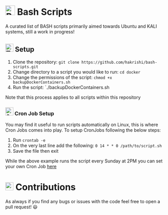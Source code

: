 # <img src="https://raw.githubusercontent.com/Tarikul-Islam-Anik/Animated-Fluent-Emojis/master/Emojis/Objects/Bookmark%20Tabs.png" alt="Bookmark Tabs" width="30" height="30" /> Bash Scripts

A curated list of BASH scripts primarily aimed towards Ubuntu and KALI systems, still a work in progress!

## <img src="https://raw.githubusercontent.com/Tarikul-Islam-Anik/Animated-Fluent-Emojis/master/Emojis/Symbols/Triangular%20Flag.png" alt="Triangular Flag" width="25" height="25" /> Setup 

1. Clone the repository: `git clone https://github.com/hakrishi/bash-scripts.git`
2. Change directory to a script you would like to run: `cd docker`
3. Change the permissions of the script: `chmod +x backupDockerContainers.sh`
4. Run the script: `./backupDockerContainers.sh

Note that this process applies to all scripts within this repository

### <img src="https://raw.githubusercontent.com/Tarikul-Islam-Anik/Animated-Fluent-Emojis/master/Emojis/Objects/Gear.png" alt="Gear" width="25" height="25" /> Cron Job Setup


You may find it useful to run scripts automatically on Linux, this is where Cron Jobs comes into play. To setup CronJobs following the below steps:

1. Run `crontab -e` 
2. On the very last line add the following: `0 14 * * 0 /path/to/script.sh`
3. Save the file then exit 

While the above example runs the script every Sunday at 2PM you can set your own Cron Job [here](https://crontab.guru/)

# <img src="https://raw.githubusercontent.com/Tarikul-Islam-Anik/Animated-Fluent-Emojis/master/Emojis/Hand%20gestures/Handshake.png" alt="Handshake" width="25" height="25" /> Contributions

As always if you find any bugs or issues with the code feel free to open a pull request! 😃